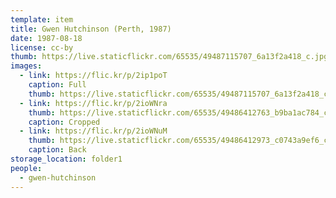 ```yaml
---
template: item
title: Gwen Hutchinson (Perth, 1987)
date: 1987-08-18
license: cc-by
thumb: https://live.staticflickr.com/65535/49487115707_6a13f2a418_c.jpg
images:
  - link: https://flic.kr/p/2ip1poT
    caption: Full
    thumb: https://live.staticflickr.com/65535/49487115707_6a13f2a418_c.jpg
  - link: https://flic.kr/p/2ioWNra
    thumb: https://live.staticflickr.com/65535/49486412763_b9ba1ac784_c.jpg
    caption: Cropped
  - link: https://flic.kr/p/2ioWNuM
    thumb: https://live.staticflickr.com/65535/49486412973_c0743a9ef6_c.jpg
    caption: Back
storage_location: folder1
people:
  - gwen-hutchinson
---
```


